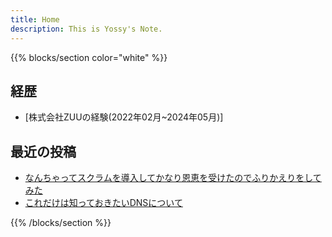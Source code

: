 ```yaml
---
title: Home
description: This is Yossy's Note.
---
```


{{% blocks/section color="white" %}}

## 経歴

- [株式会社ZUUの経験(2022年02月~2024年05月)]

## 最近の投稿

- [なんちゃってスクラムを導入してかなり恩恵を受けたのでふりかえりをしてみた](/blog/wannabe-scrum)
- [これだけは知っておきたいDNSについて](/blog/dns-basic-knowledge)

{{% /blocks/section %}}
